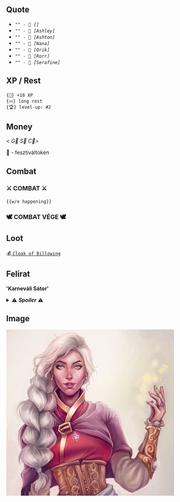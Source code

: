 ## Quote

* *`"" - 💬 []`*
* *`"" - 💬 [Ashley]`*
* *`"" - 💬 [Ashton]`*
* *`"" - 💬 [Nana]`*
* *`"" - 💬 [Orik]`*
* *`"" - 💬 [Rorr]`*
* *`"" - 💬 [Serafine]`*

## XP / Rest

~~~
{🌟} +10 XP
{💤} long rest
{🏆} level-up: #2
~~~

## Money

 *< G🥇 S🥈 C🥉>*

 🎫 - fesztiváltoken

## Combat

### ⚔ COMBAT ⚔ 

 `{{w/e happening}}`

### 🕊 COMBAT VÉGE 🕊

## Loot

💰[ `Cloak of Billowing` ](https://forgottenrealms.fandom.com/wiki/Cloak_of_billowing)

## Felirat

**'Karneváli Sátor'**

<details>
  <summary>⚠ <b><i>Spoiler</i></b> ⚠</summary>
  {{spoileres szöveg}}
</details>

## Image

![tooltip](./images/ash_v2.jpg)
